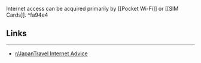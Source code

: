 Internet access can be acquired primarily by [[Pocket Wi-Fi]] or [[SIM Cards]]. ^fa94e4

## Links
---
- [r/JapanTravel Internet Advice](https://old.reddit.com/r/JapanTravel/wiki/advice/technology/internet)